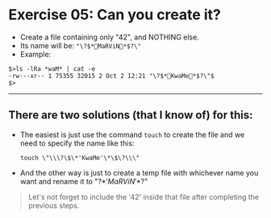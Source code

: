 # Exercise 05: Can you create it?

- Create a file containing only "42", and NOTHING else.
- Its name will be: `"\?$*MaRViN*$?\"`
- Example:
```
$>ls -lRa *waM* | cat -e
-rw---xr-- 1 75355 32015 2 Oct 2 12:21 "\?$*KwaMe*$?\"$
$>
```
------------------------------------------
## There are two solutions (that I know of) for this:
* The easiest is just use the command `touch` to create the file and we need to
specify the name like this:
	```
	touch \"\\\?\$\*'KwaMe'\*\$\?\\\"
	```
* And the other way is just to create a temp file with whichever name you want
and rename it to "\?$*'MaRViN'*$?\"

> Let's not forget to include the '42' inside that file after completing the
previous steps.
